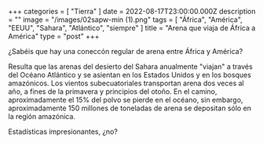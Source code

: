 +++
categories = [ "Tierra" ]
date = 2022-08-17T23:00:00.000Z
description = ""
image = "/images/02sapw-min (1).png"
tags = [
  "África",
  "América",
  "EEUU",
  "Sahara",
  "Atlántico",
  "siempre"
]
title = "Arena que viaja de África a América"
type = "post"
+++

¿Sabéis que hay una coneccón regular de arena entre África y América?

Resulta que las arenas del desierto del Sahara anualmente "viajan" a través del Océano Atlántico y se asientan en los Estados Unidos y en los bosques amazónicos. Los vientos subecuatoriales transportan arena dos veces al año, a fines de la primavera y principios del otoño. En el camino, aproximadamente el 15% del polvo se pierde en el océano, sin embargo, aproximadamente 150 millones de toneladas de arena se depositan sólo en la región amazónica.

Estadísticas impresionantes, ¿no?
